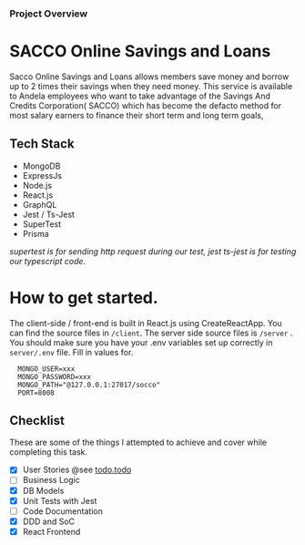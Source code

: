 ### Project Overview



# SACCO Online Savings and Loans
Sacco Online Savings and Loans allows members save money and borrow up to 2 times their savings when they need money. 
This service is available to Andela employees who want to take advantage of the Savings And Credits Corporation( SACCO) which has become
the defacto method for most salary earners to finance their short term and long term goals,



Tech Stack
-------------
- MongoDB
- ExpressJs
- Node.js
- React.js 
- GraphQL
- Jest / Ts-Jest
- SuperTest
- Prisma

*supertest is for sending http request during our test, jest ts-jest is for testing our typescript code.*

# How to get started.
The client-side / front-end is built in React.js using CreateReactApp. You can find the source files in `/client`. The server side source files is `/server` . You should make sure you have your .env variables set up correctly in `server/.env` file. Fill in values for.  

      MONGO_USER=xxx
      MONGO_PASSWORD=xxx
      MONGO_PATH="@127.0.0.1:27017/socco"
      PORT=8008

## Checklist
These are some of the things I attempted to achieve and cover while completing this task. 

- [x] User Stories @see [todo.todo](./todo "todo.todo")
- [ ] Business Logic
- [x] DB Models
- [x] Unit Tests with Jest
- [ ] Code Documentation
- [x] DDD and SoC
- [x] React Frontend